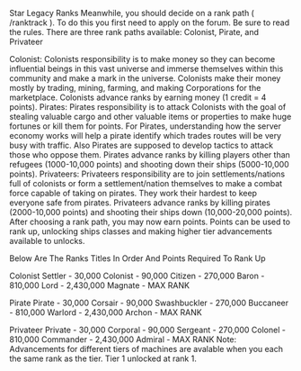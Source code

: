 Star Legacy Ranks
Meanwhile, you should decide on a rank path ( /ranktrack ). To do this you first need to apply on the forum. Be sure to read the rules. There are three rank paths available: Colonist, Pirate, and Privateer

Colonist: Colonists responsibility is to make money so they can become influential beings in this vast universe and immerse themselves within this community and make a mark in the universe. Colonists make their money mostly by trading, mining, farming, and making Corporations for the marketplace. Colonists advance ranks by earning money (1 credit = 4 points).
Pirates: Pirates responsibility is to attack Colonists with the goal of stealing valuable cargo and other valuable items or properties to make huge fortunes or kill them for points. For Pirates, understanding how the server economy works will help a pirate identify which trades routes will be very busy with traffic. Also Pirates are supposed to develop tactics to attack those who oppose them. Pirates advance ranks by killing players other than refugees (1000-10,000 points) and shooting down their ships (5000-10,000 points).
Privateers: Privateers responsibility are to join settlements/nations full of colonists or form a settlement/nation themselves to make a combat force capable of taking on pirates. They work their hardest to keep everyone safe from pirates. Privateers advance ranks by killing pirates (2000-10,000 points) and shooting their ships down (10,000-20,000 points).
After choosing a rank path, you may now earn points. Points can be used to rank up, unlocking ships classes and making higher tier advancements available to unlocks.

Below Are The Ranks Titles In Order And Points Required To Rank Up

Colonist
Settler - 30,000
Colonist - 90,000
Citizen - 270,000
Baron - 810,000
Lord - 2,430,000
Magnate - MAX RANK

Pirate
Pirate - 30,000
Corsair - 90,000
Swashbuckler - 270,000
Buccaneer - 810,000
Warlord - 2,430,000
Archon - MAX RANK

Privateer
Private - 30,000
Corporal - 90,000
Sergeant - 270,000
Colonel - 810,000
Commander - 2,430,000
Admiral - MAX RANK
Note: Advancements for different tiers of machines are avalable when you each the same rank as the tier. Tier 1 unlocked at rank 1.